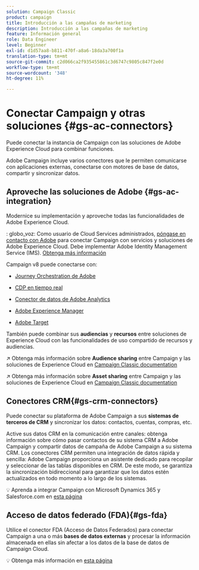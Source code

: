 ```yaml
---
solution: Campaign Classic
product: campaign
title: Introducción a las campañas de marketing
description: Introducción a las campañas de marketing
feature: Información general
role: Data Engineer
level: Beginner
exl-id: d1d57aa8-b811-470f-a8a6-18da3a700f1a
translation-type: tm+mt
source-git-commit: c2d066ca2f935455861c3d6747c9805c847f2e0d
workflow-type: tm+mt
source-wordcount: '348'
ht-degree: 11%

---
```


# Conectar Campaign y otras soluciones {#gs-ac-connectors}

Puede conectar la instancia de Campaign con las soluciones de Adobe Experience Cloud para combinar funciones.

Adobe Campaign incluye varios conectores que le permiten comunicarse con aplicaciones externas, conectarse con motores de base de datos, compartir y sincronizar datos.

## Aproveche las soluciones de Adobe {#gs-ac-integration}

Modernice su implementación y aproveche todas las funcionalidades de Adobe Experience Cloud.

: globo_voz: Como usuario de Cloud Services administrados, [póngase en contacto con Adobe](../start/support.md#support) para conectar Campaign con servicios y soluciones de Adobe Experience Cloud. Debe implementar Adobe Identity Management Service (IMS). [Obtenga más información](../start/connect.md#connect-ims)

Campaign v8 puede conectarse con:

* [Journey Orchestration de Adobe](https://experienceleague.adobe.com/docs/journeys/using/action-journeys/acc-action.html?lang=en)

* [CDP en tiempo real](../connect/ac-rtcdp.md)

* [Conector de datos de Adobe Analytics](../connect/ac-aa.md)

* [Adobe Experience Manager](../connect/ac-aem.md)

* [Adobe Target](../connect/ac-at.md)

También puede combinar sus **audiencias** y **recursos** entre soluciones de Experience Cloud con las funcionalidades de uso compartido de recursos y audiencias.

:arrow_upper_right: Obtenga más información sobre **Audience sharing** entre Campaign y las soluciones de Experience Cloud en [Campaign Classic documentation](https://experienceleague.adobe.com/docs/campaign-classic/using/integrating-with-adobe-experience-cloud/audience-sharing/sharing-audiences-with-adobe-experience-cloud.html?lang=en#integrating-with-adobe-experience-cloud)

:arrow_upper_right: Obtenga más información sobre **Asset sharing** entre Campaign y las soluciones de Experience Cloud en [Campaign Classic documentation](https://experienceleague.adobe.com/docs/campaign-classic/using/integrating-with-adobe-experience-cloud/asset-sharing/sharing-assets-with-adobe-experience-cloud.html?lang=en#integrating-with-adobe-experience-cloud)

## Conectores CRM{#gs-crm-connectors}

Puede conectar su plataforma de Adobe Campaign a sus **sistemas de terceros de CRM** y sincronizar los datos: contactos, cuentas, compras, etc.

Active sus datos CRM en la comunicación entre canales: obtenga información sobre cómo pasar contactos de su sistema CRM a Adobe Campaign y compartir datos de campaña de Adobe Campaign a su sistema CRM.
Los conectores CRM permiten una integración de datos rápida y sencilla: Adobe Campaign proporciona un asistente dedicado para recopilar y seleccionar de las tablas disponibles en CRM. De este modo, se garantiza la sincronización bidireccional para garantizar que los datos estén actualizados en todo momento a lo largo de los sistemas.

:bulb: Aprenda a integrar Campaign con Microsoft Dynamics 365 y Salesforce.com en [esta página](crm.md)


## Acceso de datos federado (FDA){#gs-fda}

Utilice el conector FDA (Acceso de Datos Federados) para conectar Campaign a una o más **bases de datos externas** y procesar la información almacenada en ellas sin afectar a los datos de la base de datos de Campaign Cloud.

:bulb: Obtenga más información en [esta página](fda.md)


<!-- 
 ## Integrate with social media

Use the **Managing social networks (Social Marketing)** option to interact with customers and prospects via Twitter.

* Send messages - Use Adobe Campaign Social Marketing to send messages on Twitter. Adobe Campaign lets you post messages directly to your twitter account. You can also send direct messages to all your followers.

* Collect new contacts - Adobe Campaign Social Marketing also makes it easy to acquire new contacts via Facebook: contact users and ask them if they want to share their profile information. If they accept, Adobe Campaign automatically recovers the data, which enables you to carry out targeting campaigns and, when possible, to implement cross-channel strategies.

:bulb: Learn how to set up and use Campaign Social Marketing in [this section](../connect/ac-tw.md) -->